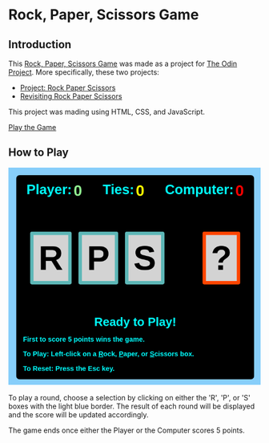 # Rock, Paper, Scissors Game

## Introduction

This [Rock, Paper, Scissors Game](https://mike-c2.github.io/odin-rps) was made as a project for [The Odin Project](https://www.theodinproject.com). More specifically, these two projects:

- [Project: Rock Paper Scissors](https://www.theodinproject.com/lessons/foundations-rock-paper-scissors)
- [Revisiting Rock Paper Scissors](https://www.theodinproject.com/lessons/foundations-revisiting-rock-paper-scissors)

This project was mading using HTML, CSS, and JavaScript.

[Play the Game](https://mike-c2.github.io/odin-rps)

## How to Play

![Game screen for the Rock, Paper Scissors Game](img/game.png)

To play a round, choose a selection by clicking on either the 'R', 'P', or 'S' boxes with the light blue border.  The result of each round will be displayed and the score will be updated accordingly.

The game ends once either the Player or the Computer scores 5 points.